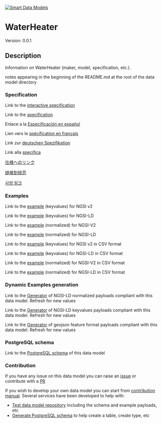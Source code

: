[![Smart Data Models](https://smartdatamodels.org/wp-content/uploads/2022/01/SmartDataModels_logo.png "Logo")](https://smartdatamodels.org)
# WaterHeater
Version: 0.0.1

## Description 

Information on WaterHeater (maker, model, specification, etc.).

notes appearing in the beginning of the README.md at the root of the data model directory
### Specification

Link to the [interactive specification](https://swagger.lab.fiware.org/?url=https://smart-data-models.github.io/dataModel.ZEB/WaterHeater/swagger.yaml)

Link to the [specification](https://github.com/smart-data-models/dataModel.ZEB/blob/master/WaterHeater/doc/spec.md)

Enlace a la [Especificación en español](https://github.com/smart-data-models/dataModel.ZEB/blob/master/WaterHeater/doc/spec_ES.md)

Lien vers le [spécification en français](https://github.com/smart-data-models/dataModel.ZEB/blob/master/WaterHeater/doc/spec_FR.md)

Link zur [deutschen Spezifikation](https://github.com/smart-data-models/dataModel.ZEB/blob/master/WaterHeater/doc/spec_DE.md)

Link alla [specifica](https://github.com/smart-data-models/dataModel.ZEB/blob/master/WaterHeater/doc/spec_IT.md)

[仕様へのリンク](https://github.com/smart-data-models/dataModel.ZEB/blob/master/WaterHeater/doc/spec_JA.md)

[链接到规范](https://github.com/smart-data-models/dataModel.ZEB/blob/master/WaterHeater/doc/spec_ZH.md)

[사양 링크](https://github.com/smart-data-models/dataModel.ZEB/blob/master/WaterHeater/doc/spec_KO.md)
### Examples

Link to the [example](https://smart-data-models.github.io/dataModel.ZEB/WaterHeater/examples/example.json) (keyvalues) for NGSI v2

Link to the [example](https://smart-data-models.github.io/dataModel.ZEB/WaterHeater/examples/example.jsonld) (keyvalues) for NGSI-LD

Link to the [example](https://smart-data-models.github.io/dataModel.ZEB/WaterHeater/examples/example-normalized.json) (normalized) for NGSI-V2

Link to the [example](https://smart-data-models.github.io/dataModel.ZEB/WaterHeater/examples/example-normalized.jsonld) (normalized) for NGSI-LD

Link to the [example](https://github.com/smart-data-models/dataModel.ZEB/blob/master/WaterHeater/examples/example.json.csv) (keyvalues) for NGSI v2 in CSV format

Link to the [example](https://github.com/smart-data-models/dataModel.ZEB/blob/master/WaterHeater/examples/example.jsonld.csv) (keyvalues) for NGSI-LD in CSV format

Link to the [example](https://github.com/smart-data-models/dataModel.ZEB/blob/master/WaterHeater/examples/example-normalized.json.csv) (normalized) for NGSI-V2 in CSV format

Link to the [example](https://github.com/smart-data-models/dataModel.ZEB/blob/master/WaterHeater/examples/example-normalized.jsonld.csv) (normalized) for NGSI-LD in CSV format
### Dynamic Examples generation

Link to the [Generator](https://smartdatamodels.org/extra/ngsi-ld_generator.php?schemaUrl=https://raw.githubusercontent.com/smart-data-models/dataModel.ZEB/master/WaterHeater/schema.json&email=info@smartdatamodels.org) of NGSI-LD normalized payloads compliant with this data model. Refresh for new values

Link to the [Generator](https://smartdatamodels.org/extra/ngsi-ld_generator_keyvalues.php?schemaUrl=https://raw.githubusercontent.com/smart-data-models/dataModel.ZEB/master/WaterHeater/schema.json&email=info@smartdatamodels.org) of NGSI-LD keyvalues payloads compliant with this data model. Refresh for new values

Link to the [Generator](https://smartdatamodels.org/extra/geojson_features_generator.php?schemaUrl=https://raw.githubusercontent.com/smart-data-models/dataModel.ZEB/master/WaterHeater/schema.json&email=info@smartdatamodels.org) of geojson feature format payloads compliant with this data model. Refresh for new values
### PostgreSQL schema

Link to the [PostgreSQL schema](https://github.com/smart-data-models/dataModel.ZEB/blob/master/WaterHeater/schema.sql) of this data model
### Contribution

 If you have any issue on this data model you can raise an [issue](https://github.com/smart-data-models/dataModel.ZEB/issues)  or contribute with a [PR](https://github.com/smart-data-models/dataModel.ZEB/pulls)

 If you wish to develop your own data model you can start from [contribution manual](https://bit.ly/contribution_manual). Several services have been developed to help with: 
 - [Test data model repository](https://smartdatamodels.org/index.php/data-models-contribution-api/) including the schema and example payloads, etc
 - [Generate PostgreSQL schema](https://smartdatamodels.org/index.php/sql-service/) to help create a table, create type, etc